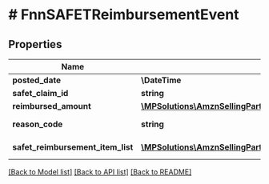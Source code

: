 # # FnnSAFETReimbursementEvent

## Properties

Name | Type | Description | Notes
------------ | ------------- | ------------- | -------------
**posted_date** | **\DateTime** |  | [optional]
**safet_claim_id** | **string** | A SAFE-T claim identifier. | [optional]
**reimbursed_amount** | [**\MPSolutions\AmznSellingPartnerApi\Models\Finances\FnnCurrency**](FnnCurrency.md) |  | [optional]
**reason_code** | **string** | Indicates why the seller was reimbursed. | [optional]
**safet_reimbursement_item_list** | [**\MPSolutions\AmznSellingPartnerApi\Models\Finances\FnnSAFETReimbursementItem[]**](FnnSAFETReimbursementItem.md) | A list of SAFETReimbursementItems. | [optional]

[[Back to Model list]](../../README.md#models) [[Back to API list]](../../README.md#endpoints) [[Back to README]](../../README.md)
